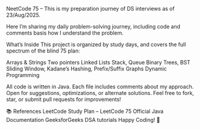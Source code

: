 NeetCode 75 – This is my preparation journey of DS interviews as of 23/Aug/2025.

Here I’m sharing my daily problem-solving journey, including code and comments basis how I understand the problem.

What’s Inside
This project is organized by study days, and covers the full spectrum of the blind 75 plan:

Arrays & Strings
Two pointers
Linked Lists
Stack, Queue
Binary Trees, BST
Sliding Window, Kadane’s
Hashing, Prefix/Suffix
Graphs
Dynamic Programming

All code is written in Java. Each file includes comments about my approach.
Open for suggestions, optimizations, or alternate solutions. Feel free to fork, star, or submit pull requests for improvements!

📚 References
LeetCode Study Plan – LeetCode 75
Official Java Documentation
GeeksforGeeks DSA tutorials
Happy Coding! 🚀
